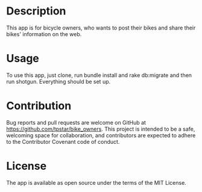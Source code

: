 # Description

This app is for bicycle owners, who wants to post their bikes and share their bikes' information on the web.


# Usage

To use this app, just clone, run bundle install and rake db:migrate and then run shotgun. Everything should be set up.

# Contribution

Bug reports and pull requests are welcome on GitHub at https://github.com/tpstar/bike_owners. This project is intended to be a safe, welcoming space for collaboration, and contributors are expected to adhere to the Contributor Covenant code of conduct.

# License

The app is available as open source under the terms of the MIT License.
